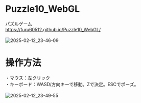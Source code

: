 # Puzzle10_WebGL

パズルゲーム<br>
https://furu60512.github.io/Puzzle10_WebGL/<br>
<br>
![2025-02-12_23-46-09](https://github.com/user-attachments/assets/358a2d64-3bc9-4047-8cbb-2e5aed630a9a)

# 操作方法
・マウス：左クリック<br>
・キーボード：WASD/方向キーで移動。Zで決定。ESCでポーズ。<br>
<br>
![2025-02-12_23-49-55](https://github.com/user-attachments/assets/4e661e4e-4c2e-4885-8695-2189bb0dfa0a)

